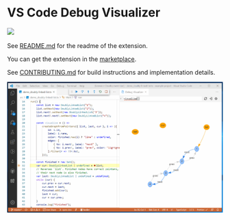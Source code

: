 # VS Code Debug Visualizer

[![](https://img.shields.io/twitter/follow/hediet_dev.svg?style=social)](https://twitter.com/intent/follow?screen_name=hediet_dev)

See [README.md](./extension/README.md) for the readme of the extension.

You can get the extension in the [marketplace](https://marketplace.visualstudio.com/items?itemName=hediet.debug-visualizer).

See [CONTRIBUTING.md](./CONTRIBUTING.md) for build instructions and implementation details.

![](./docs/doubly-linked-list-reverse-demo.gif)
